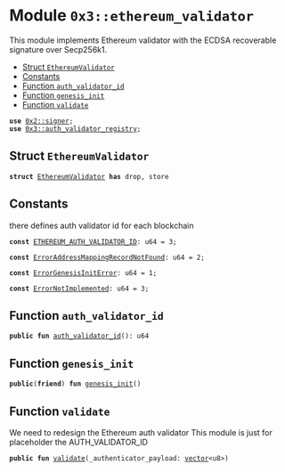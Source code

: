 
<a name="0x3_ethereum_validator"></a>

# Module `0x3::ethereum_validator`

This module implements Ethereum validator with the ECDSA recoverable signature over Secp256k1.


-  [Struct `EthereumValidator`](#0x3_ethereum_validator_EthereumValidator)
-  [Constants](#@Constants_0)
-  [Function `auth_validator_id`](#0x3_ethereum_validator_auth_validator_id)
-  [Function `genesis_init`](#0x3_ethereum_validator_genesis_init)
-  [Function `validate`](#0x3_ethereum_validator_validate)


<pre><code><b>use</b> <a href="">0x2::signer</a>;
<b>use</b> <a href="auth_validator_registry.md#0x3_auth_validator_registry">0x3::auth_validator_registry</a>;
</code></pre>



<a name="0x3_ethereum_validator_EthereumValidator"></a>

## Struct `EthereumValidator`



<pre><code><b>struct</b> <a href="ethereum_validator.md#0x3_ethereum_validator_EthereumValidator">EthereumValidator</a> <b>has</b> drop, store
</code></pre>



<a name="@Constants_0"></a>

## Constants


<a name="0x3_ethereum_validator_ETHEREUM_AUTH_VALIDATOR_ID"></a>

there defines auth validator id for each blockchain


<pre><code><b>const</b> <a href="ethereum_validator.md#0x3_ethereum_validator_ETHEREUM_AUTH_VALIDATOR_ID">ETHEREUM_AUTH_VALIDATOR_ID</a>: u64 = 3;
</code></pre>



<a name="0x3_ethereum_validator_ErrorAddressMappingRecordNotFound"></a>



<pre><code><b>const</b> <a href="ethereum_validator.md#0x3_ethereum_validator_ErrorAddressMappingRecordNotFound">ErrorAddressMappingRecordNotFound</a>: u64 = 2;
</code></pre>



<a name="0x3_ethereum_validator_ErrorGenesisInitError"></a>



<pre><code><b>const</b> <a href="ethereum_validator.md#0x3_ethereum_validator_ErrorGenesisInitError">ErrorGenesisInitError</a>: u64 = 1;
</code></pre>



<a name="0x3_ethereum_validator_ErrorNotImplemented"></a>



<pre><code><b>const</b> <a href="ethereum_validator.md#0x3_ethereum_validator_ErrorNotImplemented">ErrorNotImplemented</a>: u64 = 3;
</code></pre>



<a name="0x3_ethereum_validator_auth_validator_id"></a>

## Function `auth_validator_id`



<pre><code><b>public</b> <b>fun</b> <a href="ethereum_validator.md#0x3_ethereum_validator_auth_validator_id">auth_validator_id</a>(): u64
</code></pre>



<a name="0x3_ethereum_validator_genesis_init"></a>

## Function `genesis_init`



<pre><code><b>public</b>(<b>friend</b>) <b>fun</b> <a href="ethereum_validator.md#0x3_ethereum_validator_genesis_init">genesis_init</a>()
</code></pre>



<a name="0x3_ethereum_validator_validate"></a>

## Function `validate`

We need to redesign the Ethereum auth validator
This module is just for placeholder the AUTH_VALIDATOR_ID


<pre><code><b>public</b> <b>fun</b> <a href="ethereum_validator.md#0x3_ethereum_validator_validate">validate</a>(_authenticator_payload: <a href="">vector</a>&lt;u8&gt;)
</code></pre>
